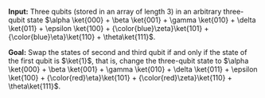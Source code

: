 **Input:** Three qubits (stored in an array of length 3) in an arbitrary three-qubit state 
$\alpha \ket{000} + \beta \ket{001} + \gamma \ket{010} + \delta \ket{011} + \epsilon \ket{100} + {\color{blue}\zeta}\ket{101} + {\color{blue}\eta}\ket{110} + \theta\ket{111}$.

**Goal:** Swap the states of second and third qubit if and only if the state of the first qubit is $\ket{1}$, that is, change the three-qubit state to $\alpha \ket{000} + \beta \ket{001} + \gamma \ket{010} + \delta \ket{011} + \epsilon \ket{100} + {\color{red}\eta}\ket{101} + {\color{red}\zeta}\ket{110} + \theta\ket{111}$.
